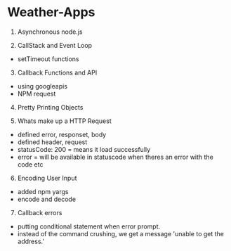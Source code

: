 # Weather-Apps

1. Asynchronous node.js

2.  CallStack and Event Loop
*  setTimeout functions

3.  Callback Functions and API
*  using googleapis
 *  NPM request

4. Pretty Printing Objects

5. Whats make up a HTTP Request
* defined error, responset, body
* defined header, request
* statusCode: 200 = means it load successfully
* error = will be available in statuscode when theres an error with the code etc

6. Encoding User Input
* added npm yargs
* encode and decode

7. Callback errors
* putting conditional statement when error prompt.
* instead of the command crushing, we get a message 'unable to get the address.'
